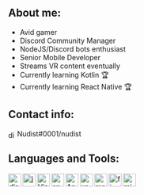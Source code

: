 ## About me:

* Avid gamer
* Discord Community Manager
* NodeJS/Discord bots enthusiast
* Senior Mobile Developer
* Streams VR content eventually
* Currently learning Kotlin 🏆
* Currently learning React Native 🏆

## Contact info:
<img align="center" alt="discord" width="14px" src="https://img.icons8.com/color/452/discord.png" />  Nudist#0001/nudist

## Languages and Tools:

<img align="left" alt="discord" width="26px" src="https://img.icons8.com/color/452/discord.png" />
<img align="left" alt="js" width="26px" src="https://i.imgur.com/3u1wzwE.png" />
<img align="left" alt="Visual Studio Code" width="26px" src="https://i.imgur.com/LwSdAlE.png" />
<img align="left" alt="android-studio" width="26px" src="https://img.icons8.com/color/452/android-studio.png" />
<img align="left" alt="Android/Java" width="26px" src="https://img.icons8.com/color/452/android.png" />
<img align="left" alt="xamarin" width="26px" src="https://img.icons8.com/color/452/xamarin.png" /> 
<img align="left" alt="mongodb" width="26px" src="https://imgur.com/xN5cFRr.png" /> 
<img align="left" alt="firebase" width="26px" src="https://img.icons8.com/color/452/firebase.png" />
<img align="left" alt="microsoft-sql-server" width="26px" src="https://img.icons8.com/color/452/microsoft-sql-server.png" />
